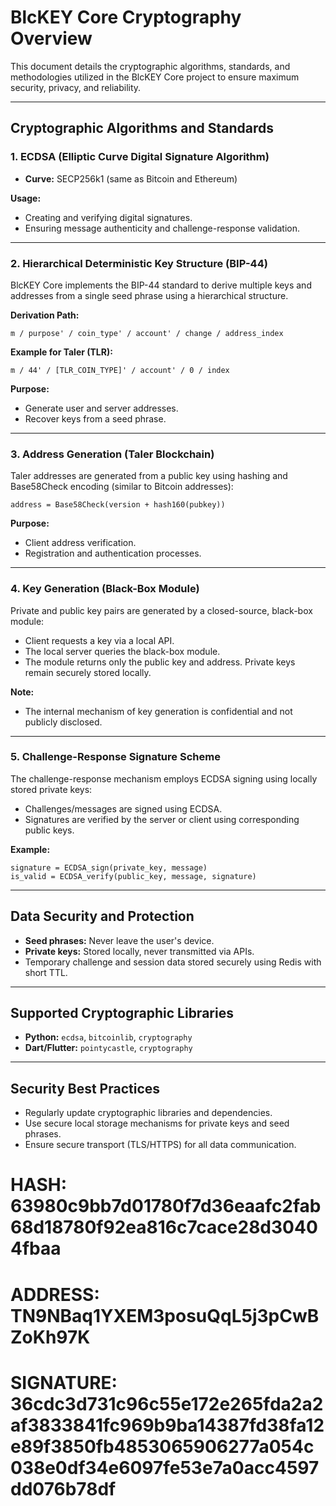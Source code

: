 # BlcKEY Core Cryptography Overview

This document details the cryptographic algorithms, standards, and methodologies utilized in the BlcKEY Core project to ensure maximum security, privacy, and reliability.

---

## Cryptographic Algorithms and Standards

### 1. ECDSA (Elliptic Curve Digital Signature Algorithm)

- **Curve:** SECP256k1 (same as Bitcoin and Ethereum)

**Usage:**
- Creating and verifying digital signatures.
- Ensuring message authenticity and challenge-response validation.

---

### 2. Hierarchical Deterministic Key Structure (BIP-44)

BlcKEY Core implements the BIP-44 standard to derive multiple keys and addresses from a single seed phrase using a hierarchical structure.

**Derivation Path:**
```
m / purpose' / coin_type' / account' / change / address_index
```

**Example for Taler (TLR):**
```
m / 44' / [TLR_COIN_TYPE]' / account' / 0 / index
```

**Purpose:**
- Generate user and server addresses.
- Recover keys from a seed phrase.

---

### 3. Address Generation (Taler Blockchain)

Taler addresses are generated from a public key using hashing and Base58Check encoding (similar to Bitcoin addresses):

```
address = Base58Check(version + hash160(pubkey))
```

**Purpose:**
- Client address verification.
- Registration and authentication processes.

---

### 4. Key Generation (Black-Box Module)

Private and public key pairs are generated by a closed-source, black-box module:

- Client requests a key via a local API.
- The local server queries the black-box module.
- The module returns only the public key and address. Private keys remain securely stored locally.

**Note:**
- The internal mechanism of key generation is confidential and not publicly disclosed.

---

### 5. Challenge-Response Signature Scheme

The challenge-response mechanism employs ECDSA signing using locally stored private keys:

- Challenges/messages are signed using ECDSA.
- Signatures are verified by the server or client using corresponding public keys.

**Example:**
```
signature = ECDSA_sign(private_key, message)
is_valid = ECDSA_verify(public_key, message, signature)
```

---

## Data Security and Protection

- **Seed phrases:** Never leave the user's device.
- **Private keys:** Stored locally, never transmitted via APIs.
- Temporary challenge and session data stored securely using Redis with short TTL.

---

## Supported Cryptographic Libraries

- **Python:** `ecdsa`, `bitcoinlib`, `cryptography`
- **Dart/Flutter:** `pointycastle`, `cryptography`

---

## Security Best Practices

- Regularly update cryptographic libraries and dependencies.
- Use secure local storage mechanisms for private keys and seed phrases.
- Ensure secure transport (TLS/HTTPS) for all data communication.

# HASH: 63980c9bb7d01780f7d36eaafc2fab68d18780f92ea816c7cace28d30404fbaa
# ADDRESS: TN9NBaq1YXEM3posuQqL5j3pCwBZoKh97K
# SIGNATURE: 36cdc3d731c96c55e172e265fda2a2af3833841fc969b9ba14387fd38fa12e89f3850fb4853065906277a054c038e0df34e6097fe53e7a0acc4597dd076b78df
